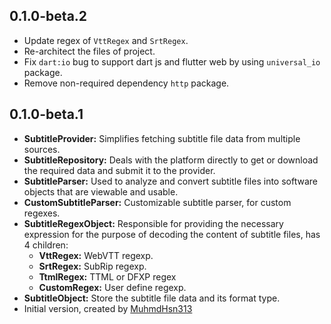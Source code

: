 ## 0.1.0-beta.2
- Update regex of `VttRegex` and `SrtRegex`.
- Re-architect the files of project.
- Fix `dart:io` bug to support dart js and flutter web by using `universal_io` package.
- Remove non-required dependency `http` package.

## 0.1.0-beta.1

- **SubtitleProvider:** Simplifies fetching subtitle file data from multiple sources.
- **SubtitleRepository:** Deals with the platform directly to get or download the required data and submit it to the provider.
- **SubtitleParser:** Used to analyze and convert subtitle files into software objects that are viewable and usable.
- **CustomSubtitleParser:** Customizable subtitle parser, for custom regexes.
- **SubtitleRegexObject:** Responsible for providing the necessary expression for the purpose of decoding the content of subtitle files, has 4 children:
    - **VttRegex:** WebVTT regexp.
    - **SrtRegex:** SubRip regexp.
    - **TtmlRegex:** TTML or DFXP regex
    - **CustomRegex:** User define regexp.
- **SubtitleObject:** Store the subtitle file data and its format type.
- Initial version, created by [MuhmdHsn313](https://twitter.com/MuhmdHsn313)
